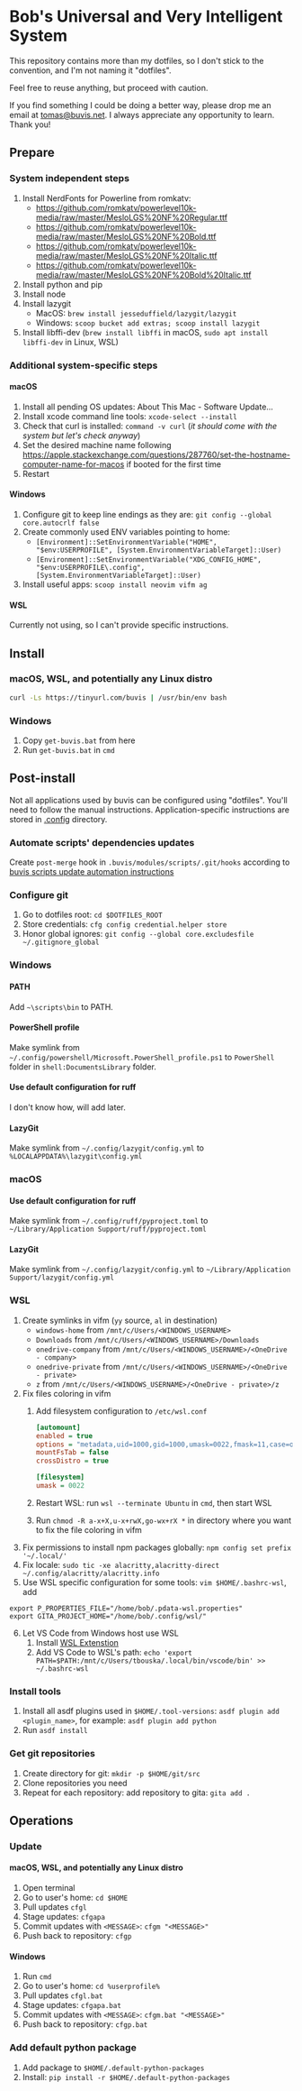 # Bob's Universal and Very Intelligent System

This repository contains more than my dotfiles, so I don't stick to the convention, and I'm not naming it "dotfiles".

Feel free to reuse anything, but proceed with caution.

If you find something I could be doing a better way, please drop me an email at <tomas@buvis.net>.
I always appreciate any opportunity to learn. Thank you!

## Prepare

### System independent steps

1. Install NerdFonts for Powerline from romkatv:
   - <https://github.com/romkatv/powerlevel10k-media/raw/master/MesloLGS%20NF%20Regular.ttf>
   - <https://github.com/romkatv/powerlevel10k-media/raw/master/MesloLGS%20NF%20Bold.ttf>
   - <https://github.com/romkatv/powerlevel10k-media/raw/master/MesloLGS%20NF%20Italic.ttf>
   - <https://github.com/romkatv/powerlevel10k-media/raw/master/MesloLGS%20NF%20Bold%20Italic.ttf>
2. Install python and pip
3. Install node
4. Install lazygit
   - MacOS: `brew install jesseduffield/lazygit/lazygit`
   - Windows: `scoop bucket add extras; scoop install lazygit`
5. Install libffi-dev (`brew install libffi` in macOS, `sudo apt install libffi-dev` in Linux, WSL)

### Additional system-specific steps

#### macOS

1. Install all pending OS updates: About This Mac - Software Update...
2. Install xcode command line tools: `xcode-select --install`
3. Check that curl is installed: `command -v curl` (_it should come with the system but let's check anyway_)
4. Set the desired machine name following <https://apple.stackexchange.com/questions/287760/set-the-hostname-computer-name-for-macos> if booted for the first time
5. Restart

#### Windows

1. Configure git to keep line endings as they are: `git config --global core.autocrlf false`
2. Create commonly used ENV variables pointing to home:
    - `[Environment]::SetEnvironmentVariable("HOME", "$env:USERPROFILE", [System.EnvironmentVariableTarget]::User)`
    - `[Environment]::SetEnvironmentVariable("XDG_CONFIG_HOME", "$env:USERPROFILE\.config", [System.EnvironmentVariableTarget]::User)`
3. Install useful apps: `scoop install neovim vifm ag`

#### WSL

Currently not using, so I can't provide specific instructions.

## Install

### macOS, WSL, and potentially any Linux distro

```bash
curl -Ls https://tinyurl.com/buvis | /usr/bin/env bash
```

### Windows

1. Copy `get-buvis.bat` from here
2. Run `get-buvis.bat` in `cmd`

## Post-install

Not all applications used by buvis can be configured using "dotfiles". You'll need to follow the manual instructions. Application-specific instructions are stored in [.config](./.config) directory.

### Automate scripts' dependencies updates

Create `post-merge` hook in `.buvis/modules/scripts/.git/hooks` according to [buvis scripts update automation instructions](https://github.com/buvis/scripts?tab=readme-ov-file#update)

### Configure git

1. Go to dotfiles root: `cd $DOTFILES_ROOT`
2. Store credentials: `cfg config credential.helper store`
3. Honor global ignores: `git config --global core.excludesfile ~/.gitignore_global`

### Windows

#### PATH

Add `~\scripts\bin` to PATH.

#### PowerShell profile

Make symlink from `~/.config/powershell/Microsoft.PowerShell_profile.ps1` to `PowerShell` folder in `shell:DocumentsLibrary` folder.

#### Use default configuration for ruff

I don't know how, will add later.

#### LazyGit

Make symlink from `~/.config/lazygit/config.yml` to `%LOCALAPPDATA%\lazygit\config.yml`

### macOS

#### Use default configuration for ruff

Make symlink from `~/.config/ruff/pyproject.toml` to `~/Library/Application Support/ruff/pyproject.toml`

#### LazyGit

Make symlink from `~/.config/lazygit/config.yml` to `~/Library/Application Support/lazygit/config.yml`

### WSL

1. Create symlinks in vifm (`yy` source, `al` in destination)
   - `windows-home` from `/mnt/c/Users/<WINDOWS_USERNAME>`
   - `Downloads` from `/mnt/c/Users/<WINDOWS_USERNAME>/Downloads`
   - `onedrive-company` from `/mnt/c/Users/<WINDOWS_USERNAME>/<OneDrive - company>`
   - `onedrive-private` from `/mnt/c/Users/<WINDOWS_USERNAME>/<OneDrive - private>`
   - `z` from `/mnt/c/Users/<WINDOWS_USERNAME>/<OneDrive - private>/z`
2. Fix files coloring in vifm
   1. Add filesystem configuration to `/etc/wsl.conf`

      ```ini
      [automount]
      enabled = true
      options = "metadata,uid=1000,gid=1000,umask=0022,fmask=11,case=off"
      mountFsTab = false
      crossDistro = true

      [filesystem]
      umask = 0022
      ```

   2. Restart WSL: run `wsl --terminate Ubuntu` in `cmd`, then start WSL
   3. Run `chmod -R a-x+X,u-x+rwX,go-wx+rX *` in directory where you want to fix the file coloring in vifm
3. Fix permissions to install npm packages globally: `npm config set prefix '~/.local/'`
4. Fix locale: `sudo tic -xe alacritty,alacritty-direct ~/.config/alacritty/alacritty.info`
5. Use WSL specific configuration for some tools: `vim $HOME/.bashrc-wsl`, add

```
export P_PROPERTIES_FILE="/home/bob/.pdata-wsl.properties"
export GITA_PROJECT_HOME="/home/bob/.config/wsl/"
```

6. Let VS Code from Windows host use WSL
   1. Install [WSL Extenstion](https://marketplace.visualstudio.com/items?itemName=ms-vscode-remote.remote-wsl)
   2. Add VS Code to WSL's path: `echo 'export PATH=$PATH:/mnt/c/Users/tbouska/.local/bin/vscode/bin' >> ~/.bashrc-wsl`

### Install tools

1. Install all asdf plugins used in `$HOME/.tool-versions`: `asdf plugin add <plugin_name>`, for example: `asdf plugin add python`
2. Run `asdf install`

### Get git repositories

1. Create directory for git: `mkdir -p $HOME/git/src`
2. Clone repositories you need
3. Repeat for each repository: add repository to gita: `gita add .`

## Operations

### Update

#### macOS, WSL, and potentially any Linux distro

1. Open terminal
2. Go to user's home: `cd $HOME`
3. Pull updates `cfgl`
4. Stage updates: `cfgapa`
5. Commit updates with `<MESSAGE>`: `cfgm "<MESSAGE>"`
6. Push back to repository: `cfgp`

#### Windows

1. Run `cmd`
2. Go to user's home: `cd %userprofile%`
3. Pull updates `cfgl.bat`
4. Stage updates: `cfgapa.bat`
5. Commit updates with `<MESSAGE>`: `cfgm.bat "<MESSAGE>"`
6. Push back to repository: `cfgp.bat`

### Add default python package

1. Add package to `$HOME/.default-python-packages`
2. Install: `pip install -r $HOME/.default-python-packages`
